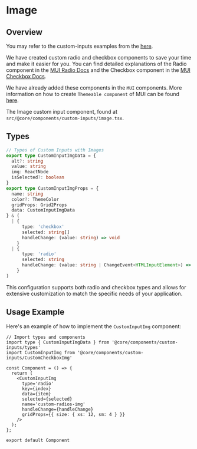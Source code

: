 # Image

## Overview

You may refer to the custom-inputs examples from the [here](/docs/user-interface/form-elements/custom-inputs).

We have created custom radio and checkbox components to save your time and make it easier for you. You can find detailed explanations of the Radio component in the [MUI Radio Docs](https://mui.com/material-ui/react-radio-button/) and the Checkbox component in the [MUI Checkbox Docs](https://mui.com/material-ui/react-checkbox/).

We have already added these components in the `MUI` components. More information on how to create `Themeable component` of MUI can be found [here](https://mui.com/material-ui/guides/themeable-component/#introduction).

The Image custom input component, found at `src/@core/components/custom-inputs/image.tsx`.

## Types

```ts title='src/@core/components/custom-inputs/types'
// Types of Custom Inputs with Images
export type CustomInputImgData = {
  alt?: string
  value: string
  img: ReactNode
  isSelected?: boolean
}
export type CustomInputImgProps = {
  name: string
  color?: ThemeColor
  gridProps: Grid2Props
  data: CustomInputImgData
} & (
  | {
      type: 'checkbox'
      selected: string[]
      handleChange: (value: string) => void
    }
  | {
      type: 'radio'
      selected: string
      handleChange: (value: string | ChangeEvent<HTMLInputElement>) => void
    }
)
```

This configuration supports both radio and checkbox types and allows for extensive customization to match the specific needs of your application.

## Usage Example

Here's an example of how to implement the `CustomInputImg` component:

```tsx
// Import types and components
import type { CustomInputImgData } from '@core/components/custom-inputs/types'
import CustomInputImg from '@core/components/custom-inputs/CustomCheckboxImg'

const Component = () => {
  return (
    <CustomInputImg
      type='radio'
      key={index}
      data={item}
      selected={selected}
      name='custom-radios-img'
      handleChange={handleChange}
      gridProps={{ size: { xs: 12, sm: 4 } }}
    />
  );
};

export default Component
```
